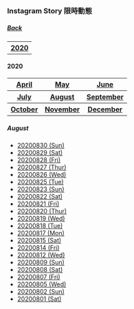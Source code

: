 ### Instagram Story 限時動態
##### [Back](IG_List.md)

<table>
<tr>
<th><a href="#2020">2020</a></th>
</tr>
</table>

<a name="2020"></a>
#### 2020
<table>
<tr>
<th><a href="#Apr2020">April</a></th>
<th><a href="#May2020">May</a></th>
<th><a href="#Jun2020">June</a></th>
</tr>
<tr>
<th><a href="#Jul2020">July</a></th>
<th><a href="#Aug2020">August</a></th>
<th><a href="#Sep2020">September</a></th>
</tr>
<tr>
<th><a href="#Oct2020">October</a></th>
<th><a href="#Nov2020">November</a></th>
<th><a href="#Dec2020">December</a></th>
</tr>
</table>

<a name="Aug2020"></a>
##### August
- [20200830 (Sun)](IGstory/20200830.md)
- [20200829 (Sat)](IGstory/20200829.md)
- [20200828 (Fri)](IGstory/20200828.md)
- [20200827 (Thur)](IGstory/20200827.md)
- [20200826 (Wed)](IGstory/20200826.md)
- [20200825 (Tue)](IGstory/20200825.md)
- [20200823 (Sun)](IGstory/20200823.md)
- [20200822 (Sat)](IGstory/20200822.md)
- [20200821 (Fri)](IGstory/20200821.md)
- [20200820 (Thur)](IGstory/20200820.md)
- [20200819 (Wed)](IGstory/20200819.md)
- [20200818 (Tue)](IGstory/20200818.md)
- [20200817 (Mon)](IGstory/20200817.md)
- [20200815 (Sat)](IGstory/20200815.md)
- [20200814 (Fri)](IGstory/20200814.md)
- [20200812 (Wed)](IGstory/20200812.md)
- [20200809 (Sun)](IGstory/20200809.md)
- [20200808 (Sat)](IGstory/20200808.md)
- [20200807 (Fri)](IGstory/20200807.md)
- [20200805 (Wed)](IGstory/20200805.md)
- [20200802 (Sun)](IGstory/20200802.md)
- [20200801 (Sat)](IGstory/20200801.md)
